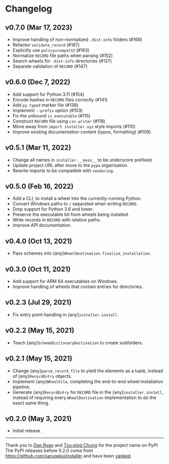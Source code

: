 # Changelog

## v0.7.0 (Mar 17, 2023)

- Improve handling of non-normalized `.dist-info` folders (#168)
- Refactor `validate_record` (#167)
- Explicitly use `policy=compat32` (#163)
- Normalize `RECORD` file paths when parsing (#152)
- Search wheels for `.dist-info` directories (#137)
- Separate validation of `RECORD` (#147)

## v0.6.0 (Dec 7, 2022)

- Add support for Python 3.11 (#154)
- Encode hashes in `RECORD` files correctly (#141)
- Add `py.typed` marker file (#138)
- Implement `--prefix` option (#103)
- Fix the unbound `is_executable` (#115)
- Construct `RECORD` file using `csv.writer` (#118)
- Move away from `import installer.xyz` style imports (#110)
- Improve existing documentation content (typos, formatting) (#109)

## v0.5.1 (Mar 11, 2022)

- Change all names in `installer.__main__` to be underscore prefixed.
- Update project URL after move to the `pypa` organisation.
- Rewrite imports to be compatible with `vendoring`.

## v0.5.0 (Feb 16, 2022)

- Add a CLI, to install a wheel into the currently-running Python.
- Convert Windows paths to `/` separated when writing `RECORD`.
- Drop support for Python 3.6 and lower.
- Preserve the executable bit from wheels being installed.
- Write records in `RECORD` with relative paths.
- Improve API documentation.

## v0.4.0 (Oct 13, 2021)

- Pass schemes into {any}`WheelDestination.finalize_installation`.

## v0.3.0 (Oct 11, 2021)

- Add support for ARM 64 executables on Windows.
- Improve handling of wheels that contain entries for directories.

## v0.2.3 (Jul 29, 2021)

- Fix entry point handling in {any}`installer.install`.

## v0.2.2 (May 15, 2021)

- Teach {any}`SchemeDictionaryDestination` to create subfolders.

## v0.2.1 (May 15, 2021)

- Change {any}`parse_record_file` to yield the elements as a tuple, instead of
  {any}`RecordEntry` objects.
- Implement {any}`WheelFile`, completing the end-to-end wheel installation
  pipeline.
- Generate {any}`RecordEntry` for `RECORD` file in the {any}`installer.install`,
  instead of requiring every `WheelDestination` implementation to do the exact
  same thing.

## v0.2.0 (May 3, 2021)

- Initial release.

---

Thank you to [Dan Ryan] and [Tzu-ping Chung] for the project name on PyPI. The
PyPI releases before 0.2.0 come from <https://github.com/sarugaku/installer> and
have been [yanked].

[dan ryan]: https://github.com/techalchemy
[tzu-ping chung]: https://github.com/uranusjr
[yanked]: https://www.python.org/dev/peps/pep-0592/#abstract
